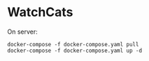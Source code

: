 # WatchCats

On server:
```
docker-compose -f docker-compose.yaml pull
docker-compose -f docker-compose.yaml up -d
```
